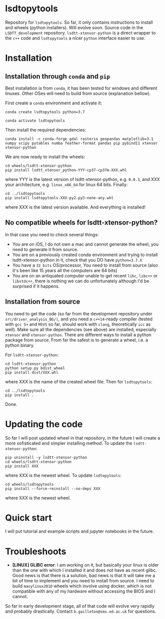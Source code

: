 # lsdtopytools

Repository for `lsdtopytools`. So far, it only contains instructions to install and wheels (python installers). Will evolve soon. Source code in the `LSDTT_development` repository. `lsdtt-xtensor-python` is a direct wrapper to the `c++` code and `lsdtopytools` a nicer `python` interface easier to use.

# Installation

## Installation through `conda` and `pip`

Best installation is from `conda`, it has been tested for windows and different linuxes. Other OSes will need to build from source (explanation bellow).

First create a `conda` environment and activate it:

```
conda create lsdtopytools python=3.7

conda activate lsdtopytools
```

Then install the required dependencies:

```
conda install -c conda-forge gdal rasterio geopandas matplotlib=3.1 numpy scipy pytables numba feather-format pandas pip pybind11 xtensor xtensor-python
```

We are now ready to install the wheels:

```
cd wheels/lsdtt-xtensor-python
pip install lsdtt_xtensor_python-YYY-cp37-cp37m-XXX.whl
```
where YYY is the latest version of lsdtt-xtensor-python, e.g. `0.0.3`, and XXX your architecture, e.g. `linux_x86_64` for linux 64 bits. Finally:

```
cd ../lsdtopytools
pip install lsdtopytools-XXX-py2.py3-none-any.whl
```

where XXX is the latest version available. And everything is installed!

## No compatible wheels for lsdtt-xtensor-python?

In that case you need to check several things:
- You are on iOS, I do not own a mac and cannot generate the wheel, you need to generate it from source.
- You are on a previously created conda environment and trying to install lsdtt-xtensor-python in it, check that you DO have `python=3.7.X`
- You have a `32 bits` OS/processor, You need to install from source (also it's been like 15 years all the computers are 64 bits)
- You are on an antiquated computer unable to get recent `libc`, `libc++` or `libstdc++`, there is nothing we can do unfortunately although I'd be surprised if it happens.

## Installation from source

You need to get the code (so far from the development repository under `src/driver_analysis_BG/)`, and you need a `c++14`-ready compiler (tested with `gcc 5+` and `MSVS` so far, should work with `clang`, theoretically `icc` as well). Make sure all the dependencies (see above) are installed, especially `xtensor` and `xtensor-python`. There are different ways to install a python package from source. From far the safest is to generate a wheel, i.e. a python binary.

For `lsdtt-xtensor-python`:

```
cd lsdtt-xtensor-python
python setup.py bdist_wheel
pip install dist/XXX.whl
```

where XXX is the name of the created wheel file.
Then for `lsdtopytools`:

```
cd ../lsdtopytools
pip install .
```
Done.

# Updating the code

So far I will post updated wheel in that repository, in the future I will create a more sofisticated and simpler installing method. To update the `lsdtt-xtensor-python`:

```
pip uninstall -y lsdtt-xtensor-python
cd wheels/lsdtt-xtensor-python
pip install XXX
```

where XXX is the newest wheel. To update `lsdtopytools`:

```
cd wheels/lsdtopytools
pip install --force-reinstall --no-deps XXX
```
where XXX is the newest wheel.

# Quick start

I will put tutorial and example scripts and jupyter notebooks in the future.

# Troubleshoots

- **[LINUX] GLIBC error**: I am working on it, but basically your linux is older than the one with which I installed it and does not have as recent glibc. Good news is that there is a solution, bad news is that It will take me a bit of time to implement and you need to install from source. I need to build `manylinux2010` wheels which involve using docker, which is not compatible with any of my hardware without accessing the BIOS and I cannot.

So far in early development stage, all of that code will evolve very rapidly and probably drastically. Contact `b.gailleton@sms.ed.ac.uk` for questions.


